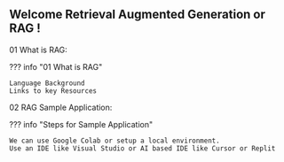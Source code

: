 ## Welcome Retrieval Augmented Generation or RAG !

01 What is RAG:

??? info "01 What is RAG"

    Language Background
    Links to key Resources

02 RAG Sample Application:

??? info "Steps for Sample Application"

    We can use Google Colab or setup a local environment. 
    Use an IDE like Visual Studio or AI based IDE like Cursor or Replit
        